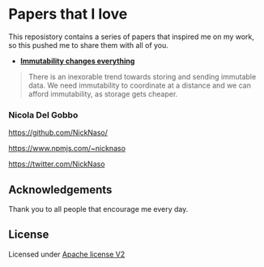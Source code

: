 # Papers that I love

This reposistory contains a series of papers that inspired me on my work, so this
pushed me to share them with all of you.

- **[Immutability changes everything](immutability_changes_everything.pdf)**
>There is an inexorable trend towards storing and sending immutable data. We need immutability to coordinate at a distance and we can afford immutability, as storage gets cheaper.

### Nicola Del Gobbo

<https://github.com/NickNaso/>

<https://www.npmjs.com/~nicknaso>

<https://twitter.com/NickNaso>

## Acknowledgements

Thank you to all people that encourage me every day.

## License

Licensed under [Apache license V2](./LICENSE)